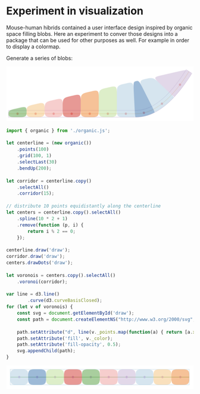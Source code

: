 # Experiment in visualization

Mouse-human hibrids contained a user interface design inspired by organic space filling blobs. Here an experiment to conver those designs into a package that can be used for other purposes as well. For example in order to display a colormap.

Generate a series of blobs:

![Series of blobs](https://github.com/HaukeBartsch/organic/raw/main/images/bendUp.png)

```javascript
import { organic } from './organic.js';

let centerline = (new organic())
    .points(100)
    .grid(100, 1)
    .selectLast(30)
    .bendUp(200);

let corridor = centerline.copy()
    .selectAll()
    .corridor(15);

// distribute 10 points equidistantly along the centerline
let centers = centerline.copy().selectAll()
    .spline(10 * 2 + 1)
    .remove(function (p, i) {
        return i % 2 == 0;
    });

centerline.draw('draw');
corridor.draw('draw');
centers.drawDots('draw');

let voronois = centers.copy().selectAll()
    .voronoi(corridor);

var line = d3.line()
        .curve(d3.curveBasisClosed);
for (let v of voronois) {
    const svg = document.getElementById('draw');
    const path = document.createElementNS("http://www.w3.org/2000/svg", "path");

    path.setAttribute("d", line(v._points.map(function(a) { return [a.x, a.y]; })));
    path.setAttribute('fill', v._color);
    path.setAttribute('fill-opacity', 0.5);
    svg.appendChild(path);
}
```

![Straight series of blobs](https://github.com/HaukeBartsch/organic/raw/main/images/straight.png)
